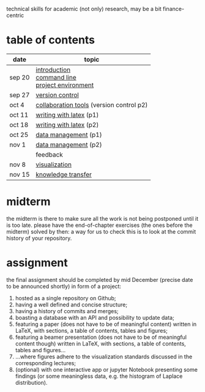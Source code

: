 technical skills for academic (not only) research, may be a bit finance-centric

# table of contents
| date    | topic
| ----    | ----
| sep 20  | [introduction](./introduction.md)<br/>[command line](./command-line.md)<br/>[project environment](./project-environment.md)
| sep 27  | [version control](./version-control.md)
| oct 4   | [collaboration tools](./collaboration-tools.md) (version control p2)
| oct 11  | [writing with latex](./writing-with-latex.md) (p1)
| oct 18  | [writing with latex](./writing-with-latex.md) (p2)
| oct 25  | [data management](./data-management.md) (p1)
| nov 1   | [data management](./data-management.md) (p2)
|         | feedback
| nov 8   | [visualization](./visualization.md)
| nov 15  | [knowledge transfer](./knowledge-transfer.md)

# midterm
the midterm is there to make sure all the work is not being postponed until it is too late. please have the end-of-chapter exercises (the ones before the midterm) solved by then: a way for us to check this is to look at the commit history of your repository.

# assignment
the final assignment should be completed by mid December (precise date to be announced shortly) in form of a project:
1. hosted as a single repository on Github;
2. having a well defined and concise structure;
3. having a history of commits and merges;
4. boasting a database with an API and possibility to update data;
5. featuring a paper (does not have to be of meaningful content) written in LaTeX, with sections, a table of contents, tables and figures;
6. featuring a beamer presentation (does not have to be of meaningful content though) written in LaTeX, with sections, a table of contents, tables and figures...
7. ...where figures adhere to the visualization standards discussed in the corresponding lectures;
8. (optional) with one interactive app or jupyter Notebook presenting some findings (or some meaningless data, e.g. the histogram of Laplace distribution).
